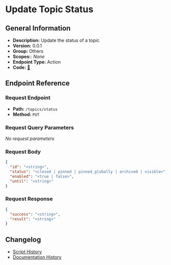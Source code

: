 # Update Topic Status

## General Information

- **Description:** Update the status of a topic
- **Version:** 0.0.1
- **Group:** Others
- **Scopes:**: _None_
- **Endpoint Type:** Action
- **Code:** [🔗](https://github.com/NangoHQ/integration-templates/tree/main/integrations/discourse/actions/update-topic-status.ts)


## Endpoint Reference

### Request Endpoint

- **Path:** `/topics/status`
- **Method:** `PUT`

### Request Query Parameters

_No request parameters_

### Request Body

```json
{
  "id": "<string>",
  "status": "<closed | pinned | pinned_globally | archived | visible>",
  "enabled": "<true | false>",
  "until": "<string>"
}
```

### Request Response

```json
{
  "success": "<string>",
  "result": "<string>"
}
```

## Changelog

- [Script History](https://github.com/NangoHQ/integration-templates/commits/main/integrations/discourse/actions/update-topic-status.ts)
- [Documentation History](https://github.com/NangoHQ/integration-templates/commits/main/integrations/discourse/actions/update-topic-status.md)

<!-- END  GENERATED CONTENT -->















